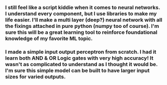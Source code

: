 ### I still feel like a script kiddie when it comes to neural networks. I understand every component, but I use libraries to make my life easier. I'll make a multi layer (deep?) neural network with all the fixings attached in pure python (numpy too of course). I'm sure this will be a great learning tool to reinforce foundational knowledge of my favorite ML topic. 
### I made a simple input output perceptron from scratch. I had it learn both AND & OR Logic gates with very high accuracy! It wasn't as complicated to understand as I thought it would be. I'm sure this simple model can be built to have larger input sizes for varied outputs.
